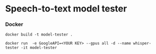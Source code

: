 # Speech-to-text model tester

### Docker

```shell
docker build -t model-tester .
```
```shell
docker run  -e GoogleAPI=<YOUR KEY> --gpus all -d --name whisper-tester -it model-tester
```